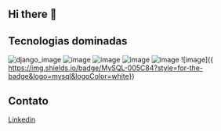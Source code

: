 ## Hi there 👋


## Tecnologias dominadas
![django_image](	https://img.shields.io/badge/Django-092E20?style=for-the-badge&logo=django&logoColor=green}) ![image]({https://img.shields.io/badge/JavaScript-323330?style=for-the-badge&logo=javascript&logoColor=F7DF1E}) ![image]({https://img.shields.io/badge/HTML5-E34F26?style=for-the-badge&logo=html5&logoColor=white}) ![image]({https://img.shields.io/badge/CSS3-1572B6?style=for-the-badge&logo=css3&logoColor=white}) ![image]({https://img.shields.io/badge/GIT-E44C30?style=for-the-badge&logo=git&logoColor=white}) ![image]({	https://img.shields.io/badge/MySQL-005C84?style=for-the-badge&logo=mysql&logoColor=white})




## Contato
[Linkedin](https://www.linkedin.com/in/vitorandradeschweitzer/)














<!--
**VitorAndradeSchweitzer/VitorAndradeSchweitzer** is a ✨ _special_ ✨ repository because its `README.md` (this file) appears on your GitHub profile.

Here are some ideas to get you started:

- 🔭 I’m currently working on ...
- 🌱 I’m currently learning ...
- 👯 I’m looking to collaborate on ...
- 🤔 I’m looking for help with ...
- 💬 Ask me about ...
- 📫 How to reach me: ...
- 😄 Pronouns: ...
- ⚡ Fun fact: ...
-->
